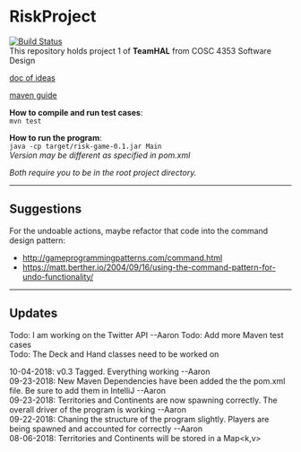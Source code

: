# RiskProject  
[![Build Status](https://travis-ci.com/rambleRamblePie/RiskProject.svg?branch=master)](https://travis-ci.com/rambleRamblePie/RiskProject)  
This repository holds project 1 of **TeamHAL** from COSC 4353 Software Design

[doc of ideas](https://docs.google.com/document/d/1d5d2bB72MDlnfXZmAud7WaaHd31uRfvRchUe9y6lsEA/edit?usp=sharing)

[maven guide](https://spring.io/guides/gs/maven/)

**How to compile and run test cases**:  
`mvn test`

**How to run the program**:  
`java -cp target/risk-game-0.1.jar Main`  
_Version may be different as specified in pom.xml_

_Both require you to be in the root project directory._

---------
## Suggestions
For the undoable actions, maybe refactor that code into the command design pattern:  
* http://gameprogrammingpatterns.com/command.html
* https://matt.berther.io/2004/09/16/using-the-command-pattern-for-undo-functionality/

---------
## Updates

Todo: I am working on the Twitter API --Aaron
Todo: Add more Maven test cases  
Todo: The Deck and Hand classes need to be worked on  

10-04-2018: v0.3 Tagged. Everything working --Aaron  
09-23-2018: New Maven Dependencies have been added the the pom.xml file. Be sure to add them in IntelliJ --Aaron  
09-23-2018: Territories and Continents are now spawning correctly. The overall driver of the program is working --Aaron  
09-22-2018: Chaning the structure of the program slightly. Players are being spawned and accounted for correctly --Aaron  
08-06-2018: Territories and Continents will be stored in a Map<k,v>  
